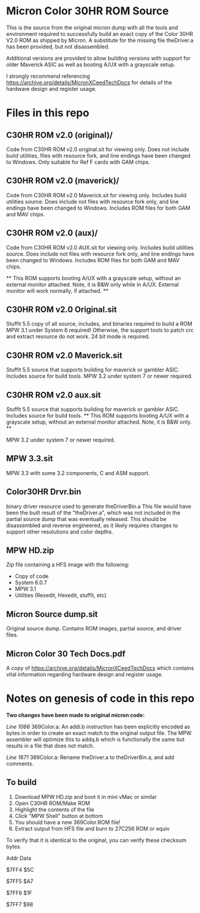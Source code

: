 # Micron Color 30HR ROM Source
This is the source from the original micron dump with all the tools and environment required to successfully build an exact copy of the Color 30HR V2.0 ROM as shipped by Micron. A substitute for the missing file theDriver.a has been provided, but not disassembled.

Additional versions are provided to allow building versions with support for older Maverick ASIC as well as booting A/UX with a grayscale setup.

I strongly recommend referencing https://archive.org/details/MicronXCeedTechDocs for details of the hardware design and register usage.

# Files in this repo

## C30HR ROM v2.0 (original)/
Code from C30HR ROM v2.0 original.sit for viewing only. Does not include build utilities, files with resource fork, and line endings have been changed to Windows. Only suitable for Ref F cards with GAM chips.

## C30HR ROM v2.0 (maverick)/
Code from C30HR ROM v2.0 Maverick.sit for viewing only. Includes build utilities source. Does include not files with resource fork only, and line endings have been changed to Windows.
Includes ROM files for both GAM and MAV chips.

## C30HR ROM v2.0 (aux)/
Code from C30HR ROM v2.0 AUX.sit for viewing only. Includes build utilities source. Does include not files with resource fork only, and line endings have been changed to Windows.
Includes ROM files for both GAM and MAV chips.

** This ROM supports booting A/UX with a grayscale setup, without an external monitor attached. Note, it is B&W only while in A/UX. External monitor will work normally, if attached. **

## C30HR ROM v2.0 Original.sit
Stuffit 5.5 copy of all source, includes, and binaries required to build a ROM
MPW 3.1 under System 6 required! Otherwise, the support tools to patch crc and extract resource do not work. 24 bit mode is required.

## C30HR ROM v2.0 Maverick.sit
Stuffit 5.5 source that supports building for maverick or gambler ASIC. Includes source for build tools.
MPW 3.2 under system 7 or newer required.

## C30HR ROM v2.0 aux.sit
Stuffit 5.5 source that supports building for maverick or gambler ASIC. Includes source for build tools.
** This ROM supports booting A/UX with a grayscale setup, without an external monitor attached. Note, it is B&W only. **

MPW 3.2 under system 7 or newer required.

## MPW 3.3.sit
MPW 3.3 with some 3.2 components, C and ASM support. 

## Color30HR Drvr.bin
binary driver resource used to generate theDriverBin.a
This file would have been the built result of the "theDriver.a", which was not included in the partial source dump that was eventually released. This should be disassembled and reverse engineered, as it likely requires changes to support other resolutions and color depths.

## MPW HD.zip
Zip file containing a HFS image with the following:
* Copy of code
* System 6.0.7
* MPW 3.1
* Utilities (Resedit, Hexedit, stuffit, etc)

## Micron Source dump.sit
Original source dump. Contains ROM images, partial source, and driver files.

## Micron Color 30 Tech Docs.pdf
A copy of https://archive.org/details/MicronXCeedTechDocs which contains vital information regarding hardware design and register usage.

# Notes on genesis of code in this repo 

**Two changes have been made to original micron code:**

*Line 1066* 369Color.a: An addi.b instruction has been explicitly encoded as bytes in order to create an exact match to the original output file. The MPW assembler will optimize this to addq.b which is functionally the same but results in a file that does not match. 

*Line 1671* 369Color.a: Rename theDriver.a to theDriverBin.a, and add comments.

## To build
1) Download MPW HD.zip and boot it in mini vMac or similar
2) Open C30HR ROM/Make ROM
3) Highlight the contents of the file
4) Click "MPW Shell" button at bottom
5) You should have a new 369Color.ROM file!
6) Extract output from HFS file and burn to 27C256 ROM or equiv

To verify that it is identical to the original, you can verify these checksum bytes.

Addr   Data

$7FF4  $5C

$7FF5  $A7

$7FF6  $1F

$7FF7  $98
